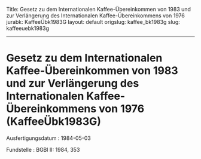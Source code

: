 Title: Gesetz zu dem Internationalen Kaffee-Übereinkommen von 1983 und zur Verlängerung
  des Internationalen Kaffee-Übereinkommens von 1976
jurabk: KaffeeÜbk1983G
layout: default
origslug: kaffee_bk1983g
slug: kaffeeuebk1983g

---

# Gesetz zu dem Internationalen Kaffee-Übereinkommen von 1983 und zur Verlängerung des Internationalen Kaffee-Übereinkommens von 1976 (KaffeeÜbk1983G)

Ausfertigungsdatum
:   1984-05-03

Fundstelle
:   BGBl II: 1984, 353

